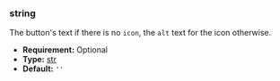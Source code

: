 ### string

The button's text if there is no `icon`, the `alt` text for the icon otherwise.

* **Requirement:**
  Optional
* **Type:**
  [str](https://docs.python.org/3/library/stdtypes.html#str)
* **Default:**
  `''`
